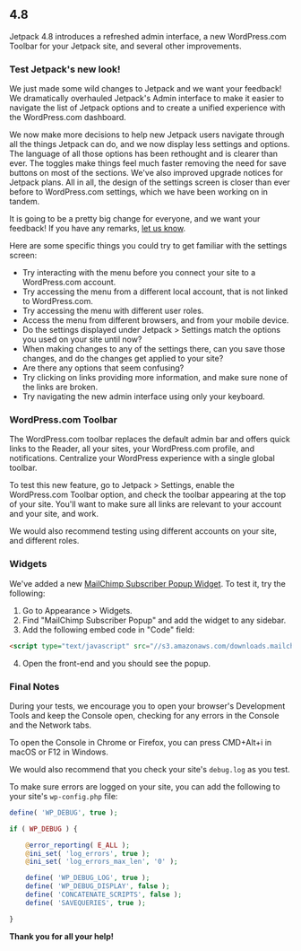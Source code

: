 ## 4.8

Jetpack 4.8 introduces a refreshed admin interface, a new WordPress.com Toolbar for your Jetpack site, and several other improvements.

### Test Jetpack's new look!

We just made some wild changes to Jetpack and we want your feedback! We dramatically overhauled Jetpack's Admin interface to make it easier to navigate the list of Jetpack options and to create a unified experience with the WordPress.com dashboard.

We now make more decisions to help new Jetpack users navigate through all the things Jetpack can do, and we now display less settings and options. The language of all those options has been rethought and is clearer than ever. The toggles make things feel much faster removing the need for save buttons on most of the sections. We've also improved upgrade notices for Jetpack plans. All in all, the design of the settings screen is closer than ever before to WordPress.com settings, which we have been working on in tandem.

It is going to be a pretty big change for everyone, and we want your feedback! If you have any remarks, [let us know](https://jetpack.com/contact-support/beta-group/).

Here are some specific things you could try to get familiar with the settings screen:

- Try interacting with the menu before you connect your site to a WordPress.com account.
- Try accessing the menu from a different local account, that is not linked to WordPress.com.
- Try accessing the menu with different user roles.
- Access the menu from different browsers, and from your mobile device.
- Do the settings displayed under Jetpack > Settings match the options you used on your site until now?
- When making changes to any of the settings there, can you save those changes, and do the changes get applied to your site?
- Are there any options that seem confusing?
- Try clicking on links providing more information, and make sure none of the links are broken.
- Try navigating the new admin interface using only your keyboard.

### WordPress.com Toolbar

The WordPress.com toolbar replaces the default admin bar and offers quick links to the Reader, all your sites, your WordPress.com profile, and notifications. Centralize your WordPress experience with a single global toolbar.

To test this new feature, go to Jetpack > Settings, enable the WordPress.com Toolbar option, and check the toolbar appearing at the top of your site. You'll want to make sure all links are relevant to your account and your site, and work.

We would also recommend testing using different accounts on your site, and different roles.

### Widgets

We've added a new [MailChimp Subscriber Popup Widget](https://en.support.wordpress.com/mailchimp/). To test it, try the following:

1. Go to Appearance > Widgets.
2. Find "MailChimp Subscriber Popup" and add the widget to any sidebar.
3. Add the following embed code in "Code" field:
```html
<script type="text/javascript" src="//s3.amazonaws.com/downloads.mailchimp.com/js/signup-forms/popup/embed.js" data-dojo-config="usePlainJson: true, isDebug: false"></script><script type="text/javascript">require(["mojo/signup-forms/Loader"], function(L) { L.start({"baseUrl":"mc.us11.list-manage.com","uuid":"1ca7856462585a934b8674c71","lid":"2d24f1898b"}) })</script>
```
4. Open the front-end and you should see the popup.

### Final Notes

During your tests, we encourage you to open your browser's Development Tools and keep the Console open, checking for any errors in the Console and the Network tabs.

To open the Console in Chrome or Firefox, you can press CMD+Alt+i in macOS or F12 in Windows.

We would also recommend that you check your site's `debug.log` as you test.

To make sure errors are logged on your site, you can add the following to your site's `wp-config.php` file:

```php
define( 'WP_DEBUG', true );

if ( WP_DEBUG ) {

	@error_reporting( E_ALL );
	@ini_set( 'log_errors', true );
	@ini_set( 'log_errors_max_len', '0' );

	define( 'WP_DEBUG_LOG', true );
	define( 'WP_DEBUG_DISPLAY', false );
	define( 'CONCATENATE_SCRIPTS', false );
	define( 'SAVEQUERIES', true );

}
```

**Thank you for all your help!**
